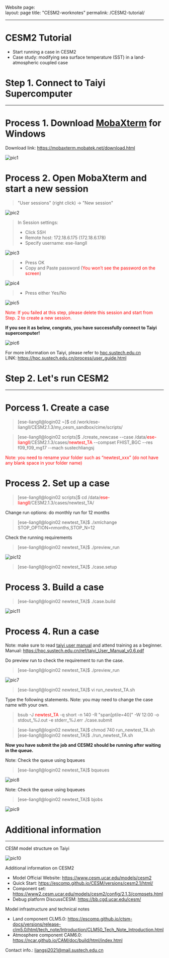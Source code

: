 Website page:  
layout: page
title: "CESM2-worknotes"
permalink: /CESM2-tutorial/

------

# CESM2 Tutorial  
- Start running a case in CESM2
- Case study: modifying sea surface temperature (SST) in a land-atmospheric coupled case

# Step 1. Connect to Taiyi Supercomputer

------

Process 1. Download [MobaXterm](https://mobaxterm.mobatek.net/download.html) for Windows
====
Download link: https://mobaxterm.mobatek.net/download.html

![pic1](./pics/tutorial_1.png)

Process 2. Open MobaXterm and start a new session
====

> "User sessions" (right click) -> "New session"

![pic2](./pics/tutorial_2.png)

> In Session settings:
> - Click SSH  
> - Remote host: 172.18.6.175 (172.18.6.178)  
> - Specify username: ese-liangll

![pic3](./pics/tutorial_3.png)

> - Press OK  
> - Copy and Paste password (<font color="red">You won’t see the password on the screen</font>)

![pic4](./pics/tutorial_4.png)

>- Press either Yes/No

![pic5](./pics/tutorial_5.png)

<font color="red">Note: If you failed at this step, please delete this session and start from Step. 2 to create a new session.</font>

**If you see it as below, congrats, you have successfully connect to Taiyi supercomputer!**

![pic6](./pics/tutorial_6.png)

For more information on Taiyi, please refer to [hpc.sustech.edu.cn](https://hpc.sustech.edu.cn/process/user_guide.html)  
LINK: https://hpc.sustech.edu.cn/process/user_guide.html

# Step 2. Let's run CESM2

------

Porcess 1. Create a case
====

>[ese-liangll@login02 ~]$ cd /work/ese-liangll/CESM2.1.3/my_cesm_sandbox/cime/scripts/

>[ese-liangll@login02 scripts]$ ./create_newcase --case /data/<font color="red">ese-liangll</font>/CESM2.1.3/cases/<font color="red">newtest_TA</font> --compset FHIST_BGC --res f09_f09_mg17 --mach sustechliangsj

<font color="red">Note: you need to rename your folder such as “newtest_xxx” (do not have any blank space in your folder name)</font>

Process 2. Set up a case
====

>[ese-liangll@login02 scripts]$ cd /data/<font color="red">ese-liangll</font>/CESM2.1.3/cases/newtest_TA/

Change run options: do monthly run for 12 months

>[ese-liangll@login02 newtest_TA]$ ./xmlchange STOP_OPTION=nmonths,STOP_N=12

Check the running requirements

>[ese-liangll@login02 newtest_TA]$ ./preview_run

![pic12](./pics/tutorial_12.png)

>[ese-liangll@login02 newtest_TA]$ ./case.setup

Process 3. Build a case
====

>[ese-liangll@login02 newtest_TA]$ ./case.build

![pic11](./pics/tutorial_11.png)

Process 4. Run a case
====

Note: make sure to read [taiyi user manual]( https://hpc.sustech.edu.cn/ref/taiyi_User_Manual_v0.6.pdf) and attend training as a beginner.  
Manual:  https://hpc.sustech.edu.cn/ref/taiyi_User_Manual_v0.6.pdf

Do preview run to check the requirement to run the case.
>[ese-liangll@login02 newtest_TA]$ ./preview_run

![pic7](./pics/tutorial_7.png)

>[ese-liangll@login02 newtest_TA]$ vi run_newtest_TA.sh

Type the following statements. Note: you may need to change the case name with your own.

>bsub -J <font color="red">newtest_TA</font> -q short -n 140 -R "span[ptile=40]" -W 12:00 -o stdout_%J.out -e stderr_%J.err ./case.submit

>[ese-liangll@login02 newtest_TA]$ chmod 740 run_newtest_TA.sh
>[ese-liangll@login02 newtest_TA]$ ./run_newtest_TA.sh

**Now you have submit the job and CESM2 should be running after waiting in the queue.**

Note: Check the queue using bqueues
>[ese-liangll@login02 newtest_TA]$ bqueues

![pic8](./pics/tutorial_8.png)

Note: Check the queue using bqueues
>[ese-liangll@login02 newtest_TA]$ bjobs

![pic9](./pics/tutorial_9.png)

# Additional information

------

CESM model structure on Taiyi

![pic10](./pics/tutorial_10.png)

Additional information on CESM2 
- Model Official Website: https://www.cesm.ucar.edu/models/cesm2
- Quick Start: https://escomp.github.io/CESM/versions/cesm2.1/html/
- Component set: https://www2.cesm.ucar.edu/models/cesm2/config/2.1.3/compsets.html
- Debug platform DiscussCESM: https://bb.cgd.ucar.edu/cesm/

Model infrastructure and technical notes
- Land component CLM5.0: https://escomp.github.io/ctsm-docs/versions/release-clm5.0/html/tech_note/Introduction/CLM50_Tech_Note_Introduction.html
- Atmosphere component CAM6.0: https://ncar.github.io/CAM/doc/build/html/index.html

Contact info.: liangsj2021@mail.sustech.edu.cn
